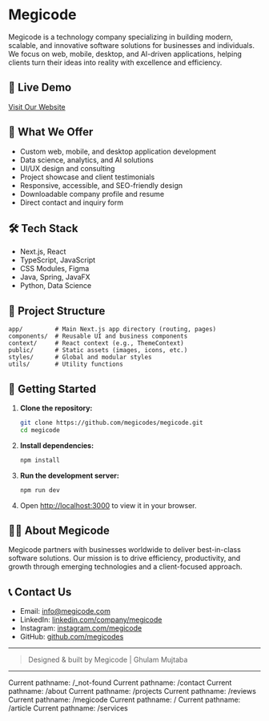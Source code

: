 

# Megicode

Megicode is a technology company specializing in building modern, scalable, and innovative software solutions for businesses and individuals. We focus on web, mobile, desktop, and AI-driven applications, helping clients turn their ideas into reality with excellence and efficiency.

## 🚀 Live Demo
[Visit Our Website](https://www.ghulammujtaba.com)

## 🌟 What We Offer
- Custom web, mobile, and desktop application development
- Data science, analytics, and AI solutions
- UI/UX design and consulting
- Project showcase and client testimonials
- Responsive, accessible, and SEO-friendly design
- Downloadable company profile and resume
- Direct contact and inquiry form

## 🛠️ Tech Stack
- Next.js, React
- TypeScript, JavaScript
- CSS Modules, Figma
- Java, Spring, JavaFX
- Python, Data Science

## 📁 Project Structure
```
app/         # Main Next.js app directory (routing, pages)
components/  # Reusable UI and business components
context/     # React context (e.g., ThemeContext)
public/      # Static assets (images, icons, etc.)
styles/      # Global and modular styles
utils/       # Utility functions
```

## 🏁 Getting Started
1. **Clone the repository:**
   ```sh
   git clone https://github.com/megicodes/megicode.git
   cd megicode
   ```
2. **Install dependencies:**
   ```sh
   npm install
   ```
3. **Run the development server:**
   ```sh
   npm run dev
   ```
4. Open [http://localhost:3000](http://localhost:3000) to view it in your browser.

## 🧑‍💼 About Megicode
Megicode partners with businesses worldwide to deliver best-in-class software solutions. Our mission is to drive efficiency, productivity, and growth through emerging technologies and a client-focused approach.

## 📞 Contact Us
- Email: info@megicode.com
- LinkedIn: [linkedin.com/company/megicode](https://www.linkedin.com/company/megicode)
- Instagram: [instagram.com/megicode](https://www.instagram.com/megicode/)
- GitHub: [github.com/megicodes](https://github.com/megicodes)

---
> Designed & built by Megicode | Ghulam Mujtaba







------------------------------------




  
Current pathname: /_not-found
Current pathname: /contact
Current pathname: /about
Current pathname: /projects
Current pathname: /reviews
Current pathname: /megicode
Current pathname: /
Current pathname: /article
Current pathname: /services